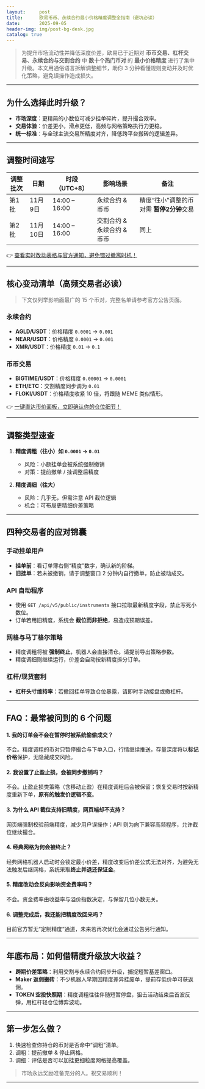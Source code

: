 ```yaml
---
layout:     post
title:      欧易币币、永续合约最小价格精度调整全指南（避坑必读）
date:       2025-09-05
header-img: img/post-bg-desk.jpg
catalog: true
---
```


> 为提升市场流动性并降低深度价差，欧易已于近期对 **币币交易、杠杆交易、永续合约与交割合约** 中 **数十个热门币对** 的 **最小价格精度** 进行了集中升级。本文用通俗语言拆解调整细节，助你 3 分钟看懂规则变动并及时优化策略，避免误操作造成损失。

---

## 为什么选择此时升级？

- **市场深度**：更精简的小数位可减少挂单碎片，提升撮合效率。  
- **交易体验**：价差更小，滑点更低，高频与网格策略执行力更稳。  
- **统一标准**：与全球主流交易所精度对齐，降低跨平台搬砖的逻辑差异。

---

## 调整时间速写

| 调整批次 | 日期 | 时段（UTC+8）| 影响场景 | 备注 |
| --- | --- | --- | --- | --- |
| 第1批 | 11月9日 | 14:00 – 16:00 | 永续合约 & 币币 | 精度“往小”调整的币对需 **暂停2分钟**交易 |
| 第2批 | 11月10日 | 14:00 – 16:00 | 交割合约 & 永续合约 & 币币 | 同上 |

👉 [查看实时改动表格与官方通知，避免错过撤离时机！](https://okxdog.com/)

---

## 核心变动清单（高频交易者必读）

> 下文仅列举影响面最广的 15 个币对，完整名单请参考官方公告页面。

### 永续合约

- **AGLD/USDT**：价格精度 `0.0001` → `0.001`  
- **NEAR/USDT**：价格精度 `0.0001` → `0.001`  
- **XMR/USDT**：价格精度 `0.01` → `0.1`

### 币币交易

- **BIGTIME/USDT**：价格精度 `0.00001` → `0.0001`  
- **ETH/ETC**：交割精度同步调为 `0.01`  
- **FLOKI/USDT**：价格精度收紧 10 倍，将跟随 MEME 类似情形。

👉 [一键直达市价面板，立即确认你的仓位细节！](https://okxdog.com/)

---

## 调整类型速查

1. **精度调粗（往小）如 `0.0001` → `0.01`**  
   - 风险：小额挂单会被系统强制撤销  
   - 对策：提前撤单 / 挂调整后精度

2. **精度调细（往大）**  
   - 风险：几乎无，但需注意 API 截位逻辑  
   - 机会：可布局更精细价差策略

---

## 四种交易者的应对锦囊

### 手动挂单用户

- **挂单前**：看订单簿右侧“精度”数字，确认新的阶梯。
- **旧挂单**：若未被撤销，请于调整窗口 2 分钟内自行撤单，防止被动成交。

### API 自动程序

- 使用 `GET /api/v5/public/instruments` 接口拉取最新精度字段，禁止写死小数位。
- 订单若用旧精度，系统会 **截位而非拒绝**，易造成预期误差。

### 网格与马丁格尔策略

- 精度调粗将被 **强制终止**，机器人会直接清仓。请提前导出策略参数。
- 精度调细则继续运行，价差会自动按新精度拆分订单。

### 杠杆/现货套利

- **杠杆头寸维持率**：若撤回挂单导致仓位暴露，请即时手动接盘或撤杠杆。

---

## FAQ：最常被问到的 6 个问题

#### 1. 我的订单会不会在暂停时被系统偷偷成交？
不会。精度调粗的币对只暂停撮合与下单入口，行情继续推送，存量深度将以**标记价格**保护，无隐藏成交风险。

#### 2. 我设置了止盈止损，会被同步撤销吗？
不会。止盈止损类策略（含移动止盈）在精度调粗后会被保留；恢复交易时按新精度重新下单，**原有的触发价逻辑不变**。

#### 3. 为什么 API 截位支持旧精度，网页端却不支持？
网页端强制校验前端精度，减少用户误操作；API 则为向下兼容高频程序，允许截位继续撮合。

#### 4. 经典网格为何会被终止？
经典网格机器人启动时会锁定最小价差，精度改变后价差公式无法对齐，为避免无法触发后继网格，系统采取**终止并退还保证金**。

#### 5. 精度改动会反向影响资金费率吗？
不会。资金费率由收益率与溢价指数决定，与保留几位小数无关。

#### 6. 调整完成后，我还能把精度改回来吗？
目前官方暂无“定制精度”通道，未来若再次优化会通过公告另行通知。

---

## 年底布局：如何借精度升级放大收益？

- **跨期价差策略**：利用交割与永续合约同步升级，捕捉短暂基差窗口。  
- **Maker 返佣搬砖**：不少机器人早期因精度差异挂废单，提前存低价单可获返佣。  
- **TOKEN 空投快照期**：精度调粗往往伴随短暂停盘，狙击活动结束后首波反弹，用杠杆轻仓位博弈波动。

---

## 第一步怎么做？

1. 快速检查你持仓的币对是否命中“调粗”清单。  
2. 调粗：提前撤单 & 停止网格。  
3. 调细：评估是否可以加挂更细粒度网格提高覆盖。  

> 市场永远奖励准备充分的人。祝交易顺利！

---